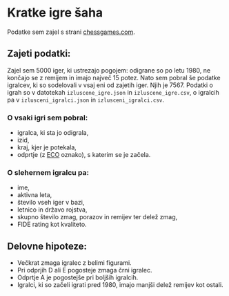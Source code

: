 # Kratke igre šaha

Podatke sem zajel s strani [chessgames.com](https://www.chessgames.com/).

## Zajeti podatki:

Zajel sem 5000 iger, ki ustrezajo pogojem: odigrane so po letu 1980, ne končajo se z remijem in imajo največ 15 potez. Nato sem pobral še podatke igralcev, ki so sodelovali v vsaj eni od zajetih iger. Njih je 7567. Podatki o igrah so v datotekah `izluscene_igre.json` in `izluscene_igre.csv`, o igralcih pa v `izlusceni_igralci.json` in `izlusceni_igralci.csv`.

### O vsaki igri sem pobral:
- igralca, ki sta jo odigrala,
- izid,
- kraj, kjer je potekala,
- odprtje (z [ECO](https://en.wikipedia.org/wiki/Encyclopaedia_of_Chess_Openings) oznako), s katerim se je začela.

### O slehernem igralcu pa:
- ime,
- aktivna leta,
- število vseh iger v bazi,
- letnico in državo rojstva,
- skupno število zmag, porazov in remijev ter delež zmag,
- FIDE rating kot kvaliteto.

## Delovne hipoteze:
- Večkrat zmaga igralec z belimi figurami.
- Pri odprjih D ali E pogosteje zmaga črni igralec.
- Odprtje A je pogostejše pri boljših igralcih.
- Igralci, ki so začeli igrati pred 1980, imajo manjši delež remijev kot ostali.
